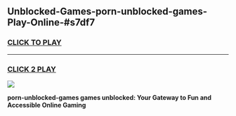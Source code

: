 
## Unblocked-Games-porn-unblocked-games-Play-Online-#s7df7
<h3>
<a href="https://premium.freeplayer.one?title=porn-unblocked-games&ref=27F">CLICK TO PLAY</a></h3>
<hr>

<h3>
<a href="https://premium.freeplayer.one?title=porn-unblocked-games&ref=27F">CLICK 2 PLAY</a>
  
</h3>

<a href="https://premium.freeplayer.one?title=porn-unblocked-games&ref=27F"><img src="https://clearcache.store/games.png"></a>


**porn-unblocked-games games unblocked: Your Gateway to Fun and Accessible Online Gaming**
